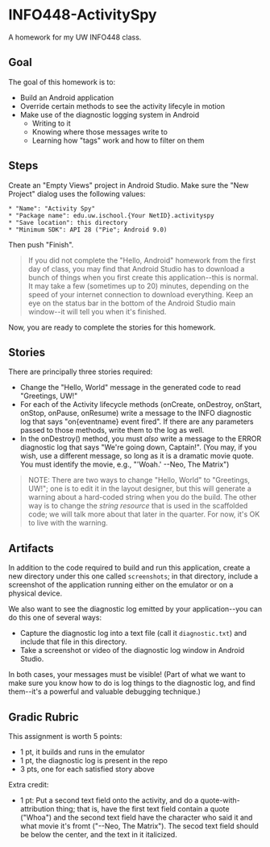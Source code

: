 # INFO448-ActivitySpy
A homework for my UW INFO448 class.

## Goal
The goal of this homework is to:

* Build an Android application 
* Override certain methods to see the activity lifecyle in motion
* Make use of the diagnostic logging system in Android
    * Writing to it
    * Knowing where those messages write to
    * Learning how "tags" work and how to filter on them

## Steps
Create an "Empty Views" project in Android Studio. Make sure the "New Project" dialog uses the following values:

    * "Name": "Activity Spy"
    * "Package name": edu.uw.ischool.{Your NetID}.activityspy
    * "Save location": this directory
    * "Minimum SDK": API 28 ("Pie"; Android 9.0)

Then push "Finish".

> If you did not complete the "Hello, Android" homework from the first day of class, you may find that Android Studio has to download a bunch of things when you first create this application--this is normal. It may take a few (sometimes up to 20) minutes, depending on the speed of your internet connection to download everything. Keep an eye on the status bar in the bottom of the Android Studio main window--it will tell you when it's finished.

Now, you are ready to complete the stories for this homework.

## Stories
There are principally three stories required:

* Change the "Hello, World" message in the generated code to read "Greetings, UW!"
* For each of the Activity lifecycle methods (onCreate, onDestroy, onStart, onStop, onPause, onResume) write a message to the INFO diagnostic log that says "on{eventname} event fired". If there are any parameters passed to those methods, write them to the log as well.
* In the onDestroy() method, you must *also* write a message to the ERROR diagnostic log that says "We're going down, Captain!". (You may, if you wish, use a different message, so long as it is a dramatic movie quote. You must identify the movie, e.g., "'Woah.' --Neo, The Matrix")

> NOTE: There are two ways to change "Hello, World" to "Greetings, UW!"; one is to edit it in the layout designer, but this will generate a warning about a hard-coded string when you do the build. The other way is to change the *string resource* that is used in the scaffolded code; we will talk more about that later in the quarter. For now, it's OK to live with the warning.

## Artifacts
In addition to the code required to build and run this application, create a new directory under this one called `screenshots`; in that directory, include a screenshot of the application running either on the emulator or on a physical device.

We also want to see the diagnostic log emitted by your application--you can do this one of several ways:

* Capture the diagnostic log into a text file (call it `diagnostic.txt`) and include that file in this directory.
* Take a screenshot or video of the diagnostic log window in Android Studio.

In both cases, your messages must be visible! (Part of what we want to make sure you know how to do is log things to the diagnostic log, and find them--it's a powerful and valuable debugging technique.)

## Gradic Rubric
This assignment is worth 5 points:

* 1 pt, it builds and runs in the emulator
* 1 pt, the diagnostic log is present in the repo
* 3 pts, one for each satisfied story above

Extra credit:

* 1 pt: Put a second text field onto the activity, and do a quote-with-attribution thing; that is, have the first text field contain a quote ("Whoa") and the second text field have the character who said it and what movie it's fromt ("--Neo, The Matrix"). The secod text field should be below the center, and the text in it italicized.
